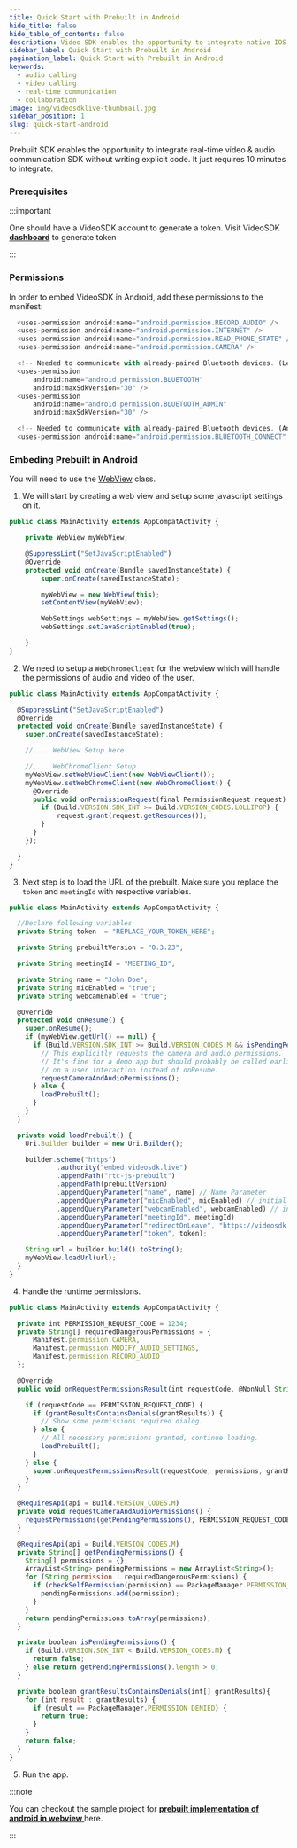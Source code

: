 ```yaml
---
title: Quick Start with Prebuilt in Android
hide_title: false
hide_table_of_contents: false
description: Video SDK enables the opportunity to integrate native IOS, Android & Web SDKs to add live video & audio conferencing to your applications.
sidebar_label: Quick Start with Prebuilt in Android
pagination_label: Quick Start with Prebuilt in Android
keywords:
  - audio calling
  - video calling
  - real-time communication
  - collaboration
image: img/videosdklive-thumbnail.jpg
sidebar_position: 1
slug: quick-start-android
---
```


Prebuilt SDK enables the opportunity to integrate real-time video & audio communication SDK without writing explicit code. It just requires 10 minutes to integrate.

### Prerequisites

:::important

One should have a VideoSDK account to generate a token.
Visit VideoSDK **[dashboard](https://app.videosdk.live/api-keys)** to generate token

:::

### Permissions

In order to embed VideoSDK in Android, add these permissions to the manifest:

```js
  <uses-permission android:name="android.permission.RECORD_AUDIO" />
  <uses-permission android:name="android.permission.INTERNET" />
  <uses-permission android:name="android.permission.READ_PHONE_STATE" />
  <uses-permission android:name="android.permission.CAMERA" />

  <!-- Needed to communicate with already-paired Bluetooth devices. (Legacy up to Android 11) -->
  <uses-permission
      android:name="android.permission.BLUETOOTH"
      android:maxSdkVersion="30" />
  <uses-permission
      android:name="android.permission.BLUETOOTH_ADMIN"
      android:maxSdkVersion="30" />

  <!-- Needed to communicate with already-paired Bluetooth devices. (Android 12 upwards)-->
  <uses-permission android:name="android.permission.BLUETOOTH_CONNECT" />
```

### Embeding Prebuilt in Android

You will need to use the [WebView](https://developer.android.com/reference/android/webkit/WebView) class.

1. We will start by creating a web view and setup some javascript settings on it.

```js
public class MainActivity extends AppCompatActivity {

    private WebView myWebView;

    @SuppressLint("SetJavaScriptEnabled")
    @Override
    protected void onCreate(Bundle savedInstanceState) {
        super.onCreate(savedInstanceState);

        myWebView = new WebView(this);
        setContentView(myWebView);

        WebSettings webSettings = myWebView.getSettings();
        webSettings.setJavaScriptEnabled(true);

    }
}
```

2. We need to setup a `WebChromeClient` for the webview which will handle the permissions of audio and video of the user.

```js
public class MainActivity extends AppCompatActivity {

  @SuppressLint("SetJavaScriptEnabled")
  @Override
  protected void onCreate(Bundle savedInstanceState) {
    super.onCreate(savedInstanceState);

    //.... WebView Setup here

    //.... WebChromeClient Setup
    myWebView.setWebViewClient(new WebViewClient());
    myWebView.setWebChromeClient(new WebChromeClient() {
      @Override
      public void onPermissionRequest(final PermissionRequest request) {
        if (Build.VERSION.SDK_INT >= Build.VERSION_CODES.LOLLIPOP) {
            request.grant(request.getResources());
        }
      }
    });

  }
}
```

3. Next step is to load the URL of the prebuilt. Make sure you replace the `token` and `meetingId` with respective variables.

```js
public class MainActivity extends AppCompatActivity {

  //Declare following variables
  private String token  = "REPLACE_YOUR_TOKEN_HERE";

  private String prebuiltVersion = "0.3.23";

  private String meetingId = "MEETING_ID";

  private String name = "John Doe";
  private String micEnabled = "true";
  private String webcamEnabled = "true";

  @Override
  protected void onResume() {
    super.onResume();
    if (myWebView.getUrl() == null) {
      if (Build.VERSION.SDK_INT >= Build.VERSION_CODES.M && isPendingPermissions()) {
        // This explicitly requests the camera and audio permissions.
        // It's fine for a demo app but should probably be called earlier in the flow,
        // on a user interaction instead of onResume.
        requestCameraAndAudioPermissions();
      } else {
        loadPrebuilt();
      }
    }
  }

  private void loadPrebuilt() {
    Uri.Builder builder = new Uri.Builder();

    builder.scheme("https")
            .authority("embed.videosdk.live")
            .appendPath("rtc-js-prebuilt")
            .appendPath(prebuiltVersion)
            .appendQueryParameter("name", name) // Name Parameter
            .appendQueryParameter("micEnabled", micEnabled) // initial Mic Status Parameter
            .appendQueryParameter("webcamEnabled", webcamEnabled) // initial webcam status paramter
            .appendQueryParameter("meetingId", meetingId)
            .appendQueryParameter("redirectOnLeave", "https://videosdk.live")
            .appendQueryParameter("token", token);

    String url = builder.build().toString();
    myWebView.loadUrl(url);
  }
}
```

4. Handle the runtime permissions.

```js
public class MainActivity extends AppCompatActivity {

  private int PERMISSION_REQUEST_CODE = 1234;
  private String[] requiredDangerousPermissions = {
      Manifest.permission.CAMERA,
      Manifest.permission.MODIFY_AUDIO_SETTINGS,
      Manifest.permission.RECORD_AUDIO
  };

  @Override
  public void onRequestPermissionsResult(int requestCode, @NonNull String[] permissions, @NonNull int[] grantResults) {

    if (requestCode == PERMISSION_REQUEST_CODE) {
      if (grantResultsContainsDenials(grantResults)) {
        // Show some permissions required dialog.
      } else {
        // All necessary permissions granted, continue loading.
        loadPrebuilt();
      }
    } else {
      super.onRequestPermissionsResult(requestCode, permissions, grantResults);
    }
  }

  @RequiresApi(api = Build.VERSION_CODES.M)
  private void requestCameraAndAudioPermissions() {
    requestPermissions(getPendingPermissions(), PERMISSION_REQUEST_CODE);
  }

  @RequiresApi(api = Build.VERSION_CODES.M)
  private String[] getPendingPermissions() {
    String[] permissions = {};
    ArrayList<String> pendingPermissions = new ArrayList<String>();
    for (String permission : requiredDangerousPermissions) {
      if (checkSelfPermission(permission) == PackageManager.PERMISSION_DENIED) {
        pendingPermissions.add(permission);
      }
    }
    return pendingPermissions.toArray(permissions);
  }

  private boolean isPendingPermissions() {
    if (Build.VERSION.SDK_INT < Build.VERSION_CODES.M) {
      return false;
    } else return getPendingPermissions().length > 0;
  }

  private boolean grantResultsContainsDenials(int[] grantResults){
    for (int result : grantResults) {
      if (result == PackageManager.PERMISSION_DENIED) {
        return true;
      }
    }
    return false;
  }
}
```

5. Run the app.

:::note

You can checkout the sample project for **[prebuilt implementation of android in webview ](https://github.com/videosdk-live/videosdk-rtc-prebuilt-examples/tree/main/android-webview)** here.

:::
